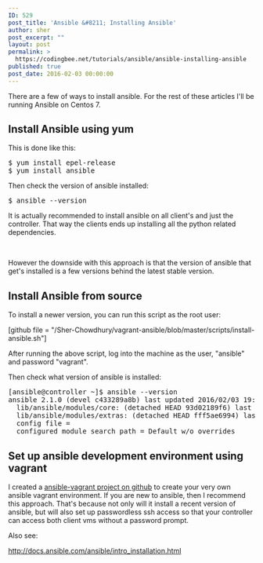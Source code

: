 ```yaml
---
ID: 529
post_title: 'Ansible &#8211; Installing Ansible'
author: sher
post_excerpt: ""
layout: post
permalink: >
  https://codingbee.net/tutorials/ansible/ansible-installing-ansible
published: true
post_date: 2016-02-03 00:00:00
---
```

There are a few of ways to install ansible. For the rest of these articles I'll be running Ansible on Centos 7.
<h2>Install Ansible using yum</h2>
This is done like this:
<pre>$ yum install epel-release
$ yum install ansible
</pre>
Then check the version of ansible installed:
<pre>$ ansible --version
</pre>
It is actually recommended to install ansible on all client's and just the controller. That way the clients ends up installing all the python related dependencies.

&nbsp;

However the downside with this approach is that the version of ansible that get's installed is a few versions behind the latest stable version.
<h2>Install Ansible from source</h2>
To install a newer version, you can run this script as the root user:

[github file = "/Sher-Chowdhury/vagrant-ansible/blob/master/scripts/install-ansible.sh"]

After running the above script, log into the machine as the user, "ansible" and password "vagrant".

Then check what version of ansible is installed:
<pre>[ansible@controller ~]$ ansible --version
ansible 2.1.0 (devel c433289a8b) last updated 2016/02/03 19:41:31 (GMT +100)
  lib/ansible/modules/core: (detached HEAD 93d02189f6) last updated 2016/02/03 19:41:39 (GMT +100)
  lib/ansible/modules/extras: (detached HEAD fff5ae6994) last updated 2016/02/03 19:41:51 (GMT +100)
  config file =
  configured module search path = Default w/o overrides
</pre>
<h2>Set up ansible development environment using vagrant</h2>
I created a <a href="https://github.com/Sher-Chowdhury/vagrant-ansible">ansible-vagrant project on github</a> to create your very own ansible vagrant environment. If you are new to ansible, then I recommend this approach. That's because not only will it install a recent version of ansible, but will also set up passwordless ssh access so that your controller can access both client vms without a password prompt.

Also see:

http://docs.ansible.com/ansible/intro_installation.html